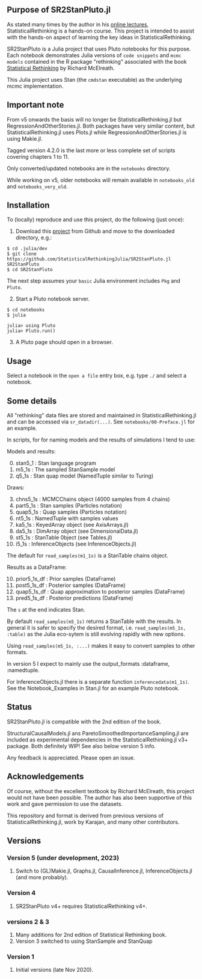 ## Purpose of SR2StanPluto.jl

As stated many times by the author in his [online lectures](https://www.youtube.com/watch?v=ENxTrFf9a7c&list=PLDcUM9US4XdNM4Edgs7weiyIguLSToZRI), StatisticalRethinking is a hands-on course. This project is intended to assist with the hands-on aspect of learning the key ideas in StatisticalRethinking. 

SR2StanPluto is a Julia project that uses Pluto notebooks for this purpose. Each notebook demonstrates Julia versions of `code snippets` and `mcmc models` contained in the R package "rethinking" associated with the book [Statistical Rethinking](https://xcelab.net/rm/statistical-rethinking/) by Richard McElreath.

This Julia project uses Stan (the `cmdstan` executable) as the underlying mcmc implementation.

## Important note

From v5 onwards the basis will no longer be StatisticalRethinking.jl but RegressionAndOtherStories.jl. Both packages have very similar content, but StatisticalRethinking.jl uses Plots.jl while RegressionAndOtherStories.jl is using Makie.jl.

Tagged version 4.2.0 is the last more or less complete set of scripts covering chapters 1 to 11.

Only converted/updated notebooks are in the `notebooks` directory.

While working on v5, older notebooks will remain available in `notebooks_old` and `notebooks_very_old`.

## Installation

To (locally) reproduce and use this project, do the following (just once):

1. Download this [project](https://github.com/StatisticalRethinkingJulia/SR2StanPluto.jl) from Github and move to the downloaded directory, e.g.:

```
$ cd .julia/dev
$ git clone https://github.com/StatisticalRethinkingJulia/SR2StanPluto.jl SR2StanPluto
$ cd SR2StanPluto
```

The next step assumes your `basic` Julia environment includes `Pkg` and `Pluto`.

2. Start a Pluto notebook server.
```
$ cd notebooks
$ julia

julia> using Pluto
julia> Pluto.run()
```

3. A Pluto page should open in a browser.

## Usage

Select a notebook in the `open a file` entry box, e.g. type `./` and select a notebook. 

## Some details

All "rethinking" data files are stored and maintained in StatisticalRethinking.jl and can be accessed via `sr_datadir(...)`.
See `notebooks/00-Preface.jl` for an example.

In scripts, for for naming models and the results of simulations I tend to use:

Models and results:

0. stan5_1           : Stan language program
1. m5_1s             : The sampled StanSample model
2. q5_1s             : Stan quap model (NamedTuple similar to Turing)

Draws:

3. chns5_1s          : MCMCChains object (4000 samples from 4 chains)
4. part5_1s          : Stan samples (Particles notation)
5. quap5_1s          : Quap samples (Particles notation)
6. nt5_1s            : NamedTuple with samples values
7. ka5_1s            : KeyedArray object (see AxisArrays.jl)
8. da5_1s            : DimArray object (see DimensionalData.jl)
9. st5_1s            : StanTable 0bject (see Tables.jl)
10. i5_1s            : InferenceObjects (see InferenceObjects.jl)

The default for `read_samples(m1_1s)` is a StanTable chains object.

Results as a DataFrame:

10. prior5_1s_df      : Prior samples (DataFrame)
11. post5_1s_df       : Posterior samples (DataFrame)
12. quap5_1s_df       : Quap approximation to posterior samples (DataFrame)
13. pred5_1s_df       : Posterior predictions (DataFrame)

The `s` at the end indicates Stan.

By default `read_samples(m5_1s)` returns a StanTable with the results. In general
it is safer to specify the desired format, i.e. `read_samples(m5_1s, :table)` as
the Julia eco-sytem is still evolving rapidly with new options.

Using `read_samples(m5_1s, :...)` makes it easy to convert samples to other formats.

In version 5 I expect to mainly use the output_formats :dataframe, :namedtuple.

For InferenceObjects.jl there is a separate function `inferencedata(m1_1s)`.
See the Notebook_Examples in Stan.jl for an example Pluto notebook.

## Status

SR2StanPluto.jl is compatible with the 2nd edition of the book.

StructuralCausalModels.jl ans ParetoSmoothedImportanceSampling.jl are included as experimental dependencies in the StatisticalRethinking.jl v3+ package. Both definitely WIP! See also below version 5 info.

Any feedback is appreciated. Please open an issue.

## Acknowledgements

Of course, without the excellent textbook by Richard McElreath, this project would not have been possible. The author has also been supportive of this work and gave permission to use the datasets.

This repository and format is derived from previous versions of StatisticalRethinking.jl, work by Karajan, and many other contributors.

## Versions

### Version 5 (under development, 2023)

1. Switch to (GL)Makie.jl, Graphs.jl, CausalInference.jl, InferenceObjects.jl (and more probably).

### Version 4

1. SR2StanPluto v4+ requires StatisticalRethinking v4+.

### versions 2 & 3

1. Many additions for 2nd edition of Statistical Rethinking book.
2. Version 3 switched to using StanSample and StanQuap

### Version 1

1. Initial versions (late Nov 2020).

